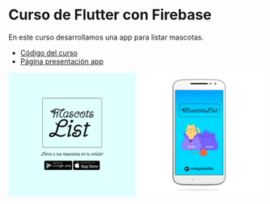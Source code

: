 # Curso de Flutter con Firebase
En este curso desarrollamos una app para listar mascotas.
- [Código del curso](flutter_firebase_app)
- [Página presentación app](https://juancadev.github.io/courses/codigofacilito/flutter-firebase//)

![Landing Page](assets/page.png)